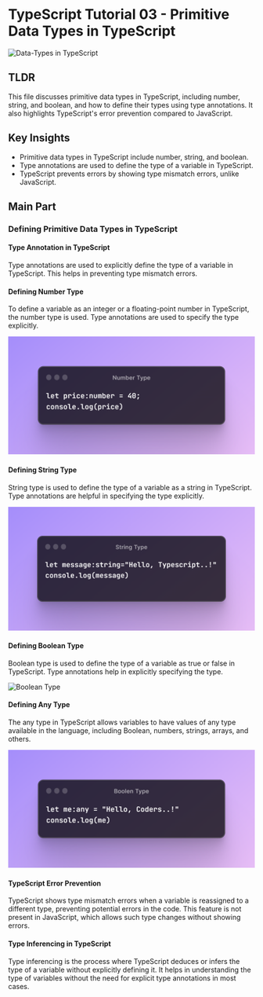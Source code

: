 # TypeScript Tutorial 03 - Primitive Data Types in TypeScript

![Data-Types in TypeScript](https://miro.medium.com/v2/resize:fit:1400/1*20o4vRNrYPgQh8gQEpR1MA.jpeg)

## TLDR

This file discusses primitive data types in TypeScript, including number, string, and boolean, and how to define their types using type annotations. It also highlights TypeScript's error prevention compared to JavaScript.

## Key Insights

- Primitive data types in TypeScript include number, string, and boolean.
- Type annotations are used to define the type of a variable in TypeScript.
- TypeScript prevents errors by showing type mismatch errors, unlike JavaScript.

## Main Part

### Defining Primitive Data Types in TypeScript

#### Type Annotation in TypeScript

Type annotations are used to explicitly define the type of a variable in TypeScript. This helps in preventing type mismatch errors.

#### Defining Number Type

To define a variable as an integer or a floating-point number in TypeScript, the number type is used. Type annotations are used to specify the type explicitly.

![Number Type](number.png)

#### Defining String Type

String type is used to define the type of a variable as a string in TypeScript. Type annotations are helpful in specifying the type explicitly.

![String Type](string.png)

#### Defining Boolean Type

Boolean type is used to define the type of a variable as true or false in TypeScript. Type annotations help in explicitly specifying the type.

![Boolean Type](boolean.png)

#### Defining Any Type

The any type in TypeScript allows variables to have values of any type available in the language, including Boolean, numbers, strings, arrays, and others.

![Any Type](anytype.png)

#### TypeScript Error Prevention

TypeScript shows type mismatch errors when a variable is reassigned to a different type, preventing potential errors in the code. This feature is not present in JavaScript, which allows such type changes without showing errors.

#### Type Inferencing in TypeScript

Type inferencing is the process where TypeScript deduces or infers the type of a variable without explicitly defining it. It helps in understanding the type of variables without the need for explicit type annotations in most cases.
